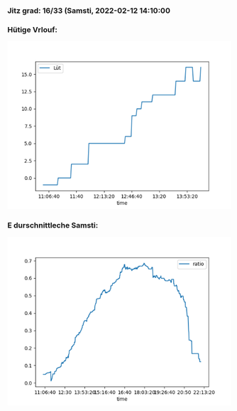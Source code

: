 ### Jitz grad: 16/33 (Samsti, 2022-02-12 14:10:00

### Hütige Vrlouf:
![Graph](Today.png)

### E durschnittleche Samsti:
![Graph](Samsti.png)